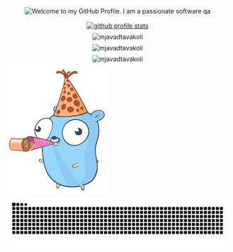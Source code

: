 <p align='center' style='margin: 16px 4px 8px;'>
    <img src="https://readme-typing-svg.herokuapp.com?font=Fira+Code&pause=1000&color=54A6FF&center=true&vCenter=true&multiline=true&width=710&height=70&lines=Welcome+to+my+GitHub+Profile;I+am+a+Software+Quality+Assurance+" alt="Welcome to my GitHub Profile. I am a passionate  software qa" />
</p>





<p align="center" style='margin: 16px 4px 8px;'>
    <a href="https://github.com/ryo-ma/github-profile-trophy">
        <img src="https://github-profile-trophy.vercel.app/?username=mjavadtavakoli&theme=gruvbox&column=7&margin-w=2&margin-h=2&no-bg=true&no-frame=true" alt="github profile stats" />
    </a>
</p>



        






<p align="center" style='margin: 8px 4px;'>
    <img src="https://github-readme-stats.vercel.app/api/top-langs?username=mjavadtavakoli&show_icons=true&locale=en&layout=compact&theme=gruvbox&langs_count=10" alt="mjavadtavakoli" />
</p>

<p align="center" style='margin: 8px 4px;'>
    <img src="https://github-readme-stats.vercel.app/api?username=mjavadtavakoli&show_icons=true&locale=en&theme=gruvbox" alt="mjavadtavakoli" />
</p>

<p align="center" style='margin: 8px 4px;'>
    <img src="https://github-readme-streak-stats.herokuapp.com/?user=mjavadtavakoli&theme=gruvbox" alt="mjavadtavakoli" />
</p>



<img src="https://github.com/mjavadtavakoli/library_manager/blob/main/gopher.svg" width="230"/>




<p align="center" style='margin: 8px 4px;'>
    <img src="https://github.com/UtkarshPathrabe/UtkarshPathrabe/blob/output/github-contribution-grid-snake-dark.svg" alt="utkarsh pathrabe stats snake" />
</p>



